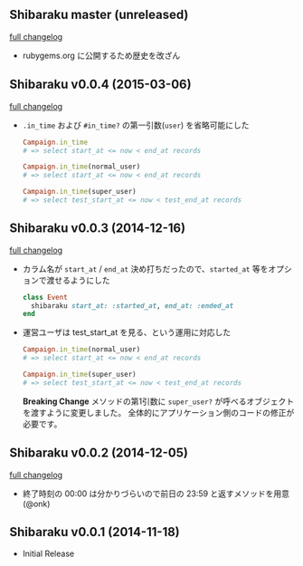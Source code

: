 ## Shibaraku master (unreleased)
[full changelog](https://github.com/onk/shibaraku/compare/v0.0.4...master)

*   rubygems.org に公開するため歴史を改ざん


## Shibaraku v0.0.4 (2015-03-06)
[full changelog](https://github.com/onk/shibaraku/compare/v0.0.3...v0.0.4)

*   `.in_time` および `#in_time?` の第一引数(`user`) を省略可能にした

    ```ruby
    Campaign.in_time
    # => select start_at <= now < end_at records

    Campaign.in_time(normal_user)
    # => select start_at <= now < end_at records

    Campaign.in_time(super_user)
    # => select test_start_at <= now < test_end_at records
    ```


## Shibaraku v0.0.3 (2014-12-16)
[full changelog](https://github.com/onk/shibaraku/compare/v0.0.2...v0.0.3)

*   カラム名が `start_at` / `end_at` 決め打ちだったので、`started_at` 等をオプションで渡せるようにした

    ```ruby
    class Event
      shibaraku start_at: :started_at, end_at: :ended_at
    end
    ```

*   運営ユーザは test_start_at を見る、という運用に対応した

    ```ruby
    Campaign.in_time(normal_user)
    # => select start_at <= now < end_at records

    Campaign.in_time(super_user)
    # => select test_start_at <= now < test_end_at records
    ```

    **Breaking Change**
    メソッドの第1引数に `super_user?` が呼べるオブジェクトを渡すように変更しました。
    全体的にアプリケーション側のコードの修正が必要です。


## Shibaraku v0.0.2 (2014-12-05)

[full changelog](https://github.com/onk/shibaraku/compare/v0.0.1...v0.0.2)

* 終了時刻の 00:00 は分かりづらいので前日の 23:59 と返すメソッドを用意 (@onk)


## Shibaraku v0.0.1 (2014-11-18)

* Initial Release
